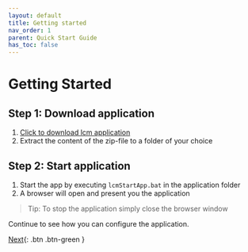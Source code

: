 ```yaml
---
layout: default
title: Getting started
nav_order: 1
parent: Quick Start Guide
has_toc: false
---
```


# Getting Started
## Step 1: Download application
1. <a href="https://downgit.github.io/#/home?url=https://github.com/hslu-ige-laes/lcm" download>Click to download lcm application</a>
1. Extract the content of the zip-file to a folder of your choice


## Step 2: Start application
1. Start the app by executing `lcmStartApp.bat` in the application folder
1. A browser will open and present you the application

> Tip: To stop the application simply close the browser window

Continue to see how you can configure the application.

[Next](https://hslu-ige-laes.github.io/lcm/docs/quickStartGuide/configuration/){: .btn .btn-green }
